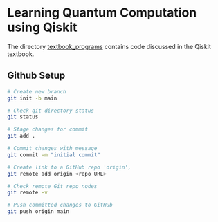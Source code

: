 # Learning Quantum Computation using Qiskit

The directory [textbook_programs](./textbook_programs/) contains code discussed in the Qiskit textbook. 


## Github Setup

```bash
# Create new branch
git init -b main

# Check qit directory status
git status

# Stage changes for commit
git add .

# Commit changes with message
git commit -m "initial commit"

# Create link to a GitHub repo 'origin',
git remote add origin <repo URL>

# Check remote Git repo nodes
git remote -v

# Push committed changes to GitHub
git push origin main
```